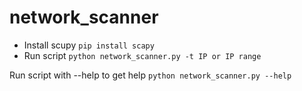 # network_scanner

* Install scupy
`pip install scapy`
* Run script
`python network_scanner.py -t IP or IP range`

Run script with --help to get help
`python network_scanner.py --help`